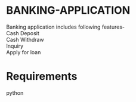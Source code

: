 # BANKING-APPLICATION
Banking application includes following features-<br>
Cash Deposit<br>
Cash Withdraw<br>
Inquiry<br>
Apply for loan

# Requirements
python
